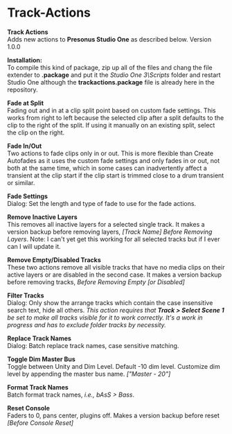 # Track-Actions
**Track Actions**<br>
Adds new actions to **Presonus Studio One** as described below.  Version 1.0.0 

**Installation:** <br>
To compile this kind of package, zip up all of the files and chang the file extender to **.package** and put it the *Studio One 3\Scripts* folder and restart Studio One although the **trackactions.package** file is already here in the repository.

**Fade at Split**<br>
Fading out and in at a clip split point based on custom fade settings. This works from right to left because the selected clip after a split defaults to the clip to the right of the split. If using it manually on an existing split, select the clip on the right.

**Fade In/Out**<br>
Two actions to fade clips only in or out. This is more flexible than Create Autofades as it uses the custom fade settings and only fades in or out, not both at the same time, which in some cases can inadvertently affect a transient at the clip start if the clip start is trimmed close to a drum transient or similar.

**Fade Settings**<br>
Dialog: Set the length and type of fade to use for the fade actions.

**Remove Inactive Layers**<br>
This removes all inactive layers for a selected single track. It makes a version backup before removing layers, *[Track Name] Before 
Removing Layers*.  Note: I can't yet get this working for all selected tracks but if I ever can I will update it.

**Remove Empty/Disabled Tracks**<br>
These two actions remove all visible tracks that have no media clips on their active layers or are disabled in the second case. It makes a version backup before removing tracks, *Before Removing Empty [or Disabled]*

**Filter Tracks**<br>
Dialog: Only show the arrange tracks which contain the case insensitive search text, hide all others. *This action requires that **Track > Select Scene 1** be set to make all tracks visible for it to work correctly. It's a work in progress and has to exclude folder tracks by necessity.*

**Replace Track Names**<br>
Dialog: Batch replace track names, case sensitive matching.

**Toggle Dim Master Bus**<br>
Toggle between Unity and Dim Level. Default -10 dim level. Customize dim level by appending the master bus name. *["Master - 20"]*

**Format Track Names**<br>
Batch format track names, *i.e., bAsS > Bass*.

**Reset Console**<br>
Faders to 0, pans center, plugins off. Makes a version backup before reset *[Before Console Reset]*
